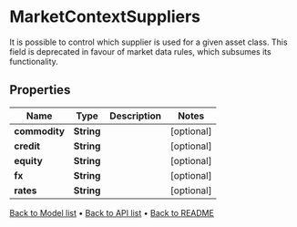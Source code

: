 

# MarketContextSuppliers

It is possible to control which supplier is used for a given asset class.  This field is deprecated in favour of market data rules, which subsumes its functionality.

## Properties

| Name | Type | Description | Notes |
|------------ | ------------- | ------------- | -------------|
|**commodity** | **String** |  |  [optional] |
|**credit** | **String** |  |  [optional] |
|**equity** | **String** |  |  [optional] |
|**fx** | **String** |  |  [optional] |
|**rates** | **String** |  |  [optional] |



[Back to Model list](../README.md#documentation-for-models) &#8226; [Back to API list](../README.md#documentation-for-api-endpoints) &#8226; [Back to README](../README.md)


